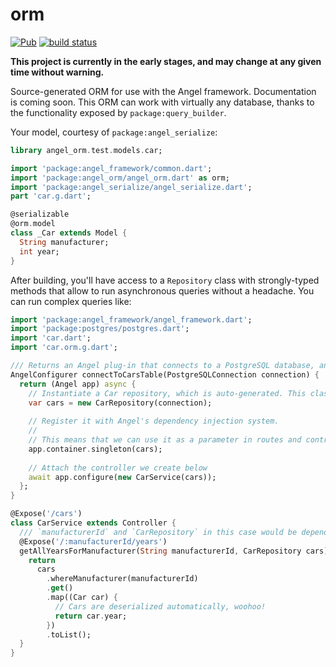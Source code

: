 # orm
[![Pub](https://img.shields.io/pub/v/angel_orm.svg)](https://pub.dartlang.org/packages/angel_orm)
[![build status](https://travis-ci.org/angel-dart/orm.svg)](https://travis-ci.org/angel-dart/orm)

**This project is currently in the early stages, and may change at any given
time without warning.**

Source-generated ORM for use with the Angel framework. Documentation is coming soon.
This ORM can work with virtually any database, thanks to the functionality exposed by
`package:query_builder`.

Your model, courtesy of `package:angel_serialize`:

```dart
library angel_orm.test.models.car;

import 'package:angel_framework/common.dart';
import 'package:angel_orm/angel_orm.dart' as orm;
import 'package:angel_serialize/angel_serialize.dart';
part 'car.g.dart';

@serializable
@orm.model
class _Car extends Model {
  String manufacturer;
  int year;
}
```

After building, you'll have access to a `Repository` class with strongly-typed methods that
allow to run asynchronous queries without a headache.
You can run complex queries like:

```dart
import 'package:angel_framework/angel_framework.dart';
import 'package:postgres/postgres.dart';
import 'car.dart';
import 'car.orm.g.dart';

/// Returns an Angel plug-in that connects to a PostgreSQL database, and sets up a controller connected to it...
AngelConfigurer connectToCarsTable(PostgreSQLConnection connection) {
  return (Angel app) async {
    // Instantiate a Car repository, which is auto-generated. This class helps us build fluent queries easily.
    var cars = new CarRepository(connection);
    
    // Register it with Angel's dependency injection system.
    // 
    // This means that we can use it as a parameter in routes and controllers.
    app.container.singleton(cars);
    
    // Attach the controller we create below
    await app.configure(new CarService(cars));
  };
}

@Expose('/cars')
class CarService extends Controller {
  /// `manufacturerId` and `CarRepository` in this case would be dependency-injected. :)
  @Expose('/:manufacturerId/years')
  getAllYearsForManufacturer(String manufacturerId, CarRepository cars) {
    return
      cars
        .whereManufacturer(manufacturerId)
        .get()
        .map((Car car) {
          // Cars are deserialized automatically, woohoo!
          return car.year;
        })
        .toList();
  }
}
```